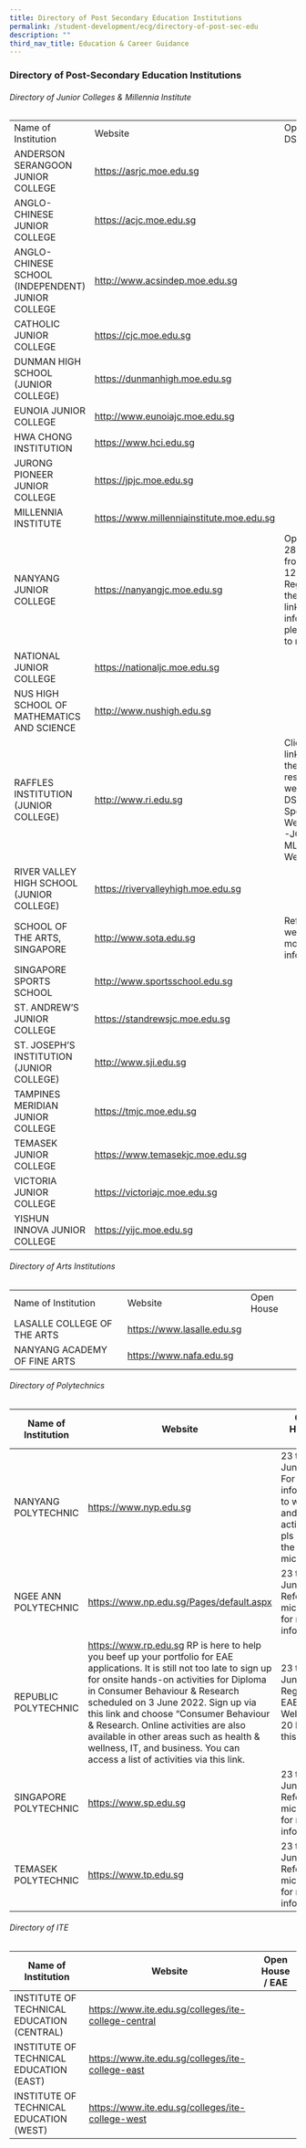 ```yaml
---
title: Directory of Post Secondary Education Institutions
permalink: /student-development/ecg/directory-of-post-sec-edu
description: ""
third_nav_title: Education & Career Guidance
---
```

### Directory of Post-Secondary Education Institutions

###### Directory of Junior Colleges & Millennia Institute

|                                                   |                                           |                                                                                                                              |
|---------------------------------------------------|-------------------------------------------|------------------------------------------------------------------------------------------------------------------------------|
| Name of Institution                               | Website                                   | Open House / DSA                                                                                                             |
| ANDERSON SERANGOON JUNIOR COLLEGE                 | https://asrjc.moe.edu.sg                  |                                                                                                                              |
| ANGLO-CHINESE JUNIOR COLLEGE                      | https://acjc.moe.edu.sg                   |                                                                                                                              |
| ANGLO-CHINESE SCHOOL (INDEPENDENT) JUNIOR COLLEGE |  http://www.acsindep.moe.edu.sg           |                                                                                                                              |
| CATHOLIC JUNIOR COLLEGE                           | https://cjc.moe.edu.sg                    |                                                                                                                              |
| DUNMAN HIGH SCHOOL (JUNIOR COLLEGE)               | https://dunmanhigh.moe.edu.sg             |                                                                                                                              |
| EUNOIA JUNIOR COLLEGE                             | http://www.eunoiajc.moe.edu.sg            |                                                                                                                              |
| HWA CHONG INSTITUTION                             | https://www.hci.edu.sg                    |                                                                                                                              |
| JURONG PIONEER JUNIOR COLLEGE                     | https://jpjc.moe.edu.sg                   |                                                                                                                              |
| MILLENNIA INSTITUTE                               | https://www.millenniainstitute.moe.edu.sg |                                                                                                                              |
| NANYANG JUNIOR COLLEGE                            | https://nanyangjc.moe.edu.sg              |  Open House 28 May (Sat) from 1000h – 1200h Register via the following link.For more information, please refer to microsite. |
| NATIONAL JUNIOR COLLEGE                           | https://nationaljc.moe.edu.sg             |                                                                                                                              |
| NUS HIGH SCHOOL OF MATHEMATICS AND SCIENCE        | http://www.nushigh.edu.sg                 |                                                                                                                              |
| RAFFLES INSTITUTION (JUNIOR COLLEGE)              | http://www.ri.edu.sg                      | Click on the link below to the respective webinars DSA-JC Sports WebinarDSA-JC Acad & MLEP Webinar                           |
| RIVER VALLEY HIGH SCHOOL (JUNIOR COLLEGE)         | https://rivervalleyhigh.moe.edu.sg        |                                                                                                                              |
| SCHOOL OF THE ARTS, SINGAPORE                     | http://www.sota.edu.sg                    | Refer to website for more information.                                                                                       |
| SINGAPORE SPORTS SCHOOL                           | http://www.sportsschool.edu.sg            |                                                                                                                              |
| ST. ANDREW’S JUNIOR COLLEGE                       | https://standrewsjc.moe.edu.sg            |                                                                                                                              |
| ST. JOSEPH’S INSTITUTION (JUNIOR COLLEGE)         | http://www.sji.edu.sg                     |                                                                                                                              |
| TAMPINES MERIDIAN JUNIOR COLLEGE                  | https://tmjc.moe.edu.sg                   |                                                                                                                              |
| TEMASEK JUNIOR COLLEGE                            | https://www.temasekjc.moe.edu.sg          |                                                                                                                              |
| VICTORIA JUNIOR COLLEGE                           | https://victoriajc.moe.edu.sg             |                                                                                                                              |
| YISHUN INNOVA JUNIOR COLLEGE                      | https://yijc.moe.edu.sg                   |                                                                                                                              |

###### Directory of Arts Institutions

|                              |                            |            |
|------------------------------|----------------------------|------------|
| Name of Institution          | Website                    | Open House |
| LASALLE COLLEGE OF THE ARTS  | https://www.lasalle.edu.sg |            |
| NANYANG ACADEMY OF FINE ARTS | https://www.nafa.edu.sg    |            |

###### Directory of Polytechnics

| Name of Institution   | Website                                                                                                                                                                                                                                                                                                                                                                                                                                                       | Open House / EAE                                                                                |
|-----------------------|---------------------------------------------------------------------------------------------------------------------------------------------------------------------------------------------------------------------------------------------------------------------------------------------------------------------------------------------------------------------------------------------------------------------------------------------------------------|-------------------------------------------------------------------------------------------------|
| NANYANG POLYTECHNIC   | https://www.nyp.edu.sg                                                                                                                                                                                                                                                                                                                                                                                                                                        | 23 to 29 June 2022 For more information to webinars and activities, pls refer to the microsite. |
| NGEE ANN POLYTECHNIC  | https://www.np.edu.sg/Pages/default.aspx                                                                                                                                                                                                                                                                                                                                                                                                                      | 23 to 29 June 2022  Refer to microsite for more information.                                    |
| REPUBLIC POLYTECHNIC  | https://www.rp.edu.sg   RP is here to help you beef up your portfolio for EAE applications. It is still not too late to sign up for onsite hands-on activities for Diploma in Consumer Behaviour & Research scheduled on 3 June 2022. Sign up via this link and choose “Consumer Behaviour & Research.   Online activities are also available in other areas such as health & wellness, IT, and business. You can access a list of activities via this link.  | 23 to 29 June 2022  Register for EAE Webinar on 20 May via this link.                           |
| SINGAPORE POLYTECHNIC | https://www.sp.edu.sg                                                                                                                                                                                                                                                                                                                                                                                                                                         | 23 to 29 June 2022  Refer to microsite for more information.                                    |
| TEMASEK POLYTECHNIC   | https://www.tp.edu.sg                                                                                                                                                                                                                                                                                                                                                                                                                                         | 23 to 29 June 2022  Refer to microsite for more information.                                    |

###### Directory of ITE

| Name of Institution                        | Website                                             | Open House / EAE |
|--------------------------------------------|-----------------------------------------------------|------------------|
| INSTITUTE OF TECHNICAL EDUCATION (CENTRAL) | https://www.ite.edu.sg/colleges/ite-college-central |                  |
| INSTITUTE OF TECHNICAL EDUCATION (EAST)    | https://www.ite.edu.sg/colleges/ite-college-east    |                  |
| INSTITUTE OF TECHNICAL EDUCATION (WEST)    | https://www.ite.edu.sg/colleges/ite-college-west    |                  |